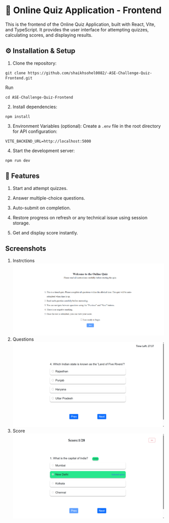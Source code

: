 # 🎯 Online Quiz Application - Frontend

This is the frontend of the Online Quiz Application, built with React, Vite, and TypeScript. It provides the user interface for attempting quizzes, calculating scores, and displaying results.

## ⚙️ Installation & Setup
1. Clone the repository:
```
git clone https://github.com/shaikhsohel0082/-ASE-Challenge-Quiz-Frontend.git

```
Run
```
cd ASE-Challenge-Quiz-Frontend
```
2. Install dependencies:
```
npm install
```
3. Environment Variables (optional):
Create a `.env` file in the root directory for API configuration:
```
VITE_BACKEND_URL=http://localhost:5000
```
4. Start the development server:
```
npm run dev
```
## 🚀 Features

1. Start and attempt quizzes.

2. Answer multiple-choice questions.

3. Auto-submit on completion.

4. Restore progress on refresh or any technical issue using session storage.

5. Get and display score instantly.

## Screenshots 
1. Instrctions
![Logo](/src/assets/instructions.png)
2. Questions
![Logo](/src/assets/questions.png)
3. Score
![Logo](/src/assets/score.png)
